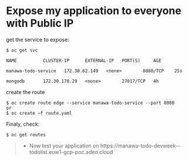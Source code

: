 # Expose my application to everyone with Public IP

get the service to expose:

```
$ oc get svc

NAME          CLUSTER-IP      EXTERNAL-IP   PORT(S)     AGE

manawa-todo-service   172.30.62.149   <none>        8080/TCP    25s

mongodb       172.30.178.29   <none>        27017/TCP   4h
```

create the route

```
$ oc create route edge --service manawa-todo-service --port 8080
or
$ oc create –f route.yaml
```


Finaly, check:

```
$ oc get routes
```

> * Now test your application on https://manawa-todo-devweek-<YOUR LDAP ID>-todolist.euw1-gcp-poc.adeo.cloud


